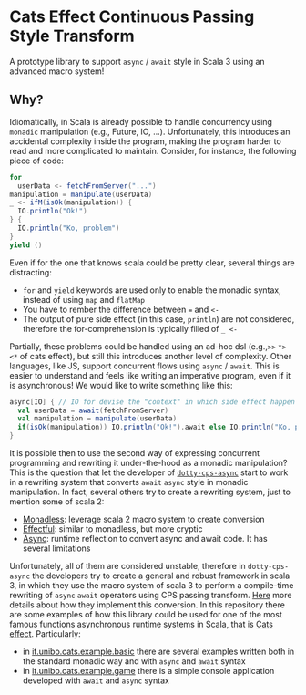 # Cats Effect Continuous Passing Style Transform
A prototype library to support `async` / `await` style in Scala 3 using an advanced macro system!

## Why?

Idiomatically, in Scala is already possible to handle concurrency using `monadic` manipulation
(e.g., Future, IO, ...).
Unfortunately, this introduces an accidental
complexity inside the program, making the program harder to read and
more complicated to maintain.
Consider, for instance, the following piece of code:
```scala
for
  userData <- fetchFromServer("...")
manipulation = manipulate(userData)
_ <- ifM(isOk(manipulation)) {
  IO.println("Ok!")
} {
  IO.println("Ko, problem")
}
yield ()
```
Even if for the one that knows scala could be pretty clear, several things are distracting:
- `for` and `yield` keywords are used only to enable the monadic syntax, instead of using `map` and `flatMap`
- You have to rember the difference between `=` and `<-`
- The output of pure side effect (in this case, `println`) are not considered, therefore the for-comprehension is typically filled of `_ <- `

Partially, these problems could be handled using an ad-hoc dsl (e.g.,`>>` `*>` `<*` of cats effect), but still this introduces another level of complexity.
Other languages, like JS, support concurrent flows using `async` / `await`.
This is easier to understand and feels like writing an imperative program, even if it is asynchronous!
We would like to write something like this:

```scala
async[IO] { // IO for devise the "context" in which side effect happen
  val userData = await(fetchFromServer)
  val manipulation = manipulate(userData)
  if(isOk(manipulation)) IO.println("Ok!").await else IO.println("Ko, problem")
}
```
It is possible then to use the second way of expressing concurrent programming and rewriting it
under-the-hood as a monadic manipulation?
This is the question that let the developer of [`dotty-cps-async`](https://github.com/rssh/dotty-cps-async) start to work in a rewriting system that converts `await` `async` style in
monadic manipulation. In fact, several others try to create a rewriting system, just to mention some of scala 2:
- [Monadless](https://github.com/monadless/monadless): leverage scala 2 macro system to create conversion
- [Effectful](https://github.com/pelotom/effectful): similar to monadless, but more cryptic
- [Async](https://github.com/scala/scala-async): runtime reflection to convert async and await code. It has several limitations

Unfortunately, all of them are considered unstable,
therefore in `dotty-cps-async` the developers try to create a general and robust framework in scala 3,
in which they use the macro system of scala 3 to perform a compile-time rewriting of `async` `await` operators
using CPS passing transform.
[Here](https://www.slideshare.net/rssh1/embedding-generic-monadic-transformer-into-scala-tfp2022) more details about how they implement this conversion.
In this repository there are some examples of how this library could be used for one of the most famous functions asynchronous runtime systems in Scala,
that is [Cats effect](https://typelevel.org/cats-effect/).
Particularly:
- in [it.unibo.cats.example.basic]() there are several examples written both in the standard monadic way and with `async` and `await` syntax
- in [it.unibo.cats.example.game]() there is a simple console application developed with `await` and `async` syntax
